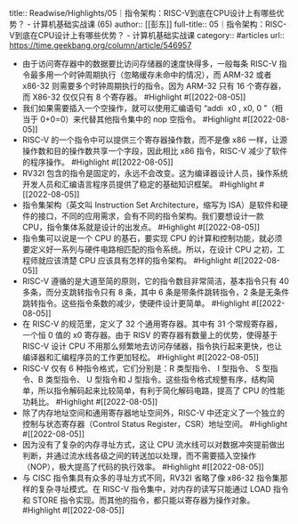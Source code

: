 title:: Readwise/Highlights/05｜指令架构：RISC-V到底在CPU设计上有哪些优势？ - 计算机基础实战课 (65)
author:: [[彭东]]
full-title:: 05｜指令架构：RISC-V到底在CPU设计上有哪些优势？ - 计算机基础实战课
category:: #articles
url:: https://time.geekbang.org/column/article/546957

- 由于访问寄存器中的数据要比访问存储器的速度快得多，一般每条 RISC-V 指令最多用一个时钟周期执行（忽略缓存未命中的情况），而 ARM-32 或者 x86-32 则需要多个时钟周期执行的指令。因为 ARM-32 只有 16 个寄存器，而 X86-32 仅仅只有 8 个寄存器。 #Highlight #[[2022-08-05]]
- 我们如果需要插入一个空操作，就可以使用汇编语句 “addi  x0 , x0, 0 ”（相当于 0+0=0）来代替其他指令集中的 nop 空指令。 #Highlight #[[2022-08-05]]
- RISC-V 的一个指令中可以提供三个寄存器操作数，而不是像 x86 一样，让源操作数和目的操作数共享一个字段，因此相比 x86 指令，RISC-V 减少了软件的程序操作。 #Highlight #[[2022-08-05]]
- RV32I 包含的指令是固定的，永远不会改变。这为编译器设计人员，操作系统开发人员和汇编语言程序员提供了稳定的基础知识框架。 #Highlight #[[2022-08-05]]
- 指令集架构（英文叫 Instruction Set Architecture，缩写为 ISA）是软件和硬件的接口，不同的应用需求，会有不同的指令架构。我们要想设计一款 CPU，指令集体系就是设计的出发点。 #Highlight #[[2022-08-05]]
- 指令集可以说是一个 CPU 的基石，要实现 CPU 的计算和控制功能，就必须要定义好一系列与硬件电路相匹配的指令系统。所以，在设计 CPU 之初，工程师就应该清楚 CPU 应该具有怎样的指令架构。 #Highlight #[[2022-08-05]]
- RISC-V 遵循的是大道至简的原则，它的指令数目非常简洁，基本指令只有 40 多条，而分支跳转指令只有 8 条，其中 6 条是带条件跳转指令，2 条是无条件跳转指令。这些指令条数的减少，使硬件设计更简单。 #Highlight #[[2022-08-05]]
- 在 RISC-V 的规范里，定义了 32 个通用寄存器。其中有 31 个常规寄存器，一个恒 0 值的 x0 寄存器。由于 RISV 的寄存器有数量上的优势，使得基于 RISC-V 设计 CPU 不用那么频繁地去访问存储器，指令执行起来更快，也让编译器和汇编程序员的工作更加轻松。 #Highlight #[[2022-08-05]]
- RISC-V 仅有 6 种指令格式，它们分别是：R 类型指令、 I 型指令、 S 型指令、B 类型指令、 U 型指令和 J 型指令。这些指令格式规整有序，结构简单，所以指令解码起来比较简单，有利于简化解码电路，提高了 CPU 的性能功耗比。 #Highlight #[[2022-08-05]]
- 除了内存地址空间和通用寄存器地址空间外，RISC-V 中还定义了一个独立的控制与状态寄存器（Control Status Register，CSR）地址空间。 #Highlight #[[2022-08-05]]
- 因为没有了复杂的内存寻址方式，这让 CPU 流水线可以对数据冲突提前做出判断，并通过流水线各级之间的转送加以处理，而不需要插入空操作（NOP），极大提高了代码的执行效率。 #Highlight #[[2022-08-05]]
- 与 CISC 指令集具有众多的寻址方式不同，RV32I 省略了像 x86-32 指令集那样的复杂寻址模式。在 RISC-V 指令集中，对内存的读写只能通过 LOAD 指令和 STORE 指令实现。而其他的指令，都只能以寄存器为操作对象。 #Highlight #[[2022-08-05]]